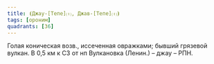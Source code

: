```yaml
---
title: ⦗Джау-[Тепе]⒯, Джав-[Тепе]⒯⦘
tags: [ороним]
quadrants: [З6]
---
```


Голая коническая возв., иссеченная овражками; бывший грязевой вулкан. В 0,5 км к
СЗ от нп Вулкановка (Ленин.) – джау – РПН.
